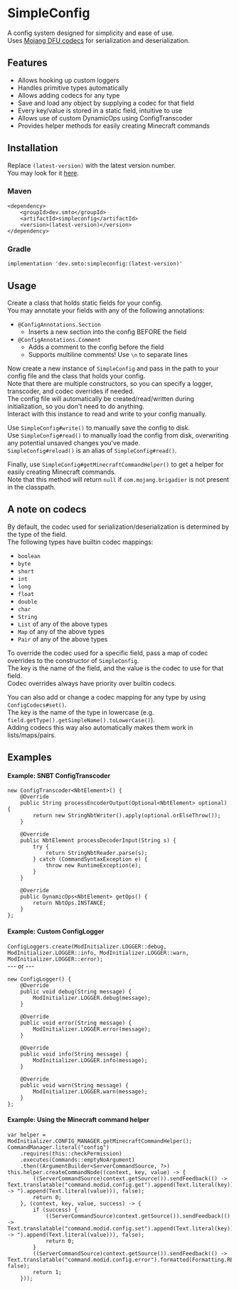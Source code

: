 # SimpleConfig
A config system designed for simplicity and ease of use.  
Uses [Mojang DFU codecs](https://github.com/Mojang/datafixerupper) for serialization and deserialization.

## Features
- Allows hooking up custom loggers
- Handles primitive types automatically
- Allows adding codecs for any type
- Save and load any object by supplying a codec for that field
- Every key/value is stored in a static field, intuitive to use
- Allows use of custom DynamicOps using ConfigTranscoder
- Provides helper methods for easily creating Minecraft commands

## Installation
Replace `(latest-version)` with the latest version number.  
You may look for it [here](https://smto.dev/maven/#/releases/dev/smto/simpleconfig).
### Maven
```
<dependency>
    <groupId>dev.smto</groupId>
    <artifactId>simpleconfig</artifactId>
    <version>(latest-version)</version>
</dependency>
```

### Gradle
```
implementation 'dev.smto:simpleconfig:(latest-version)'
```

## Usage
Create a class that holds static fields for your config.  
You may annotate your fields with any of the following annotations:
- `@ConfigAnnotations.Section`
  - Inserts a new section into the config BEFORE the field
- `@ConfigAnnotations.Comment`
  - Adds a comment to the config before the field
  - Supports multiline comments! Use `\n` to separate lines

Now create a new instance of `SimpleConfig` and pass in the path to your config file and the class that holds your config.  
Note that there are multiple constructors, so you can specify a logger, transcoder, and codec overrides if needed.  
The config file will automatically be created/read/written during initialization, so you don't need to do anything.  
Interact with this instance to read and write to your config manually.  
  
Use `SimpleConfig#write()` to manually save the config to disk.  
Use `SimpleConfig#read()` to manually load the config from disk, overwriting any potential unsaved changes you've made.  
`SimpleConfig#reload()` is an alias of `SimpleConfig#read()`.  

Finally, use `SimpleConfig#getMinecraftCommandHelper()` to get a helper for easily creating Minecraft commands.  
Note that this method will return `null` if `com.mojang.brigadier` is not present in the classpath.

## A note on codecs
By default, the codec used for serialization/deserialization is determined by the type of the field.  
The following types have builtin codec mappings:  
- `boolean`
- `byte`
- `short`
- `int`
- `long`
- `float`
- `double`
- `char`
- `String`
- `List` of any of the above types
- `Map` of any of the above types
- `Pair` of any of the above types

To override the codec used for a specific field, pass a map of codec overrides to the constructor of `SimpleConfig`.  
The key is the name of the field, and the value is the codec to use for that field.  
Codec overrides always have priority over builtin codecs.  
  
You can also add or change a codec mapping for any type by using `ConfigCodecs#set()`.  
The key is the name of the type in lowercase (e.g. `field.getType().getSimpleName().toLowerCase()`).  
Adding codecs this way also automatically makes them work in lists/maps/pairs.

## Examples
#### Example: SNBT ConfigTranscoder
```
new ConfigTranscoder<NbtElement>() {
    @Override
    public String processEncoderOutput(Optional<NbtElement> optional) {
        return new StringNbtWriter().apply(optional.orElseThrow());
    }

    @Override
    public NbtElement processDecoderInput(String s) {
        try {
            return StringNbtReader.parse(s);
        } catch (CommandSyntaxException e) {
            throw new RuntimeException(e);
        }
    }

    @Override
    public DynamicOps<NbtElement> getOps() {
        return NbtOps.INSTANCE;
    }
};
```

#### Example: Custom ConfigLogger
`ConfigLoggers.create(ModInitializer.LOGGER::debug, ModInitializer.LOGGER::info, ModInitializer.LOGGER::warn, ModInitializer.LOGGER::error);`  
--- or ---  
```
new ConfigLogger() {
    @Override
    public void debug(String message) {
        ModInitializer.LOGGER.debug(message);
    }

    @Override
    public void error(String message) {
        ModInitializer.LOGGER.error(message);
    }

    @Override
    public void info(String message) {
        ModInitializer.LOGGER.info(message);
    }

    @Override
    public void warn(String message) {
        ModInitializer.LOGGER.warn(message);
    }
};
```

#### Example: Using the Minecraft command helper
```
var helper = ModInitializer.CONFIG_MANAGER.getMinecraftCommandHelper();
CommandManager.literal("config")
    .requires(this::checkPermission)
    .executes(Commands::emptyNoArgument)
    .then((ArgumentBuilder<ServerCommandSource, ?>) this.helper.createCommandNode((context, key, value) -> {
        ((ServerCommandSource)context.getSource()).sendFeedback(() -> Text.translatable("command.modid.config.get").append(Text.literal(key)).append(Text.literal(" -> ").append(Text.literal(value))), false);
        return 0;
    }, (context, key, value, success) -> {
        if (success) {
            ((ServerCommandSource)context.getSource()).sendFeedback(() -> Text.translatable("command.modid.config.set").append(Text.literal(key)).append(Text.literal(" -> ").append(Text.literal(value))), false);
            return 0;
        }
        ((ServerCommandSource)context.getSource()).sendFeedback(() -> Text.translatable("command.modid.config.error").formatted(Formatting.RED), false);
        return 1;
    }));
```